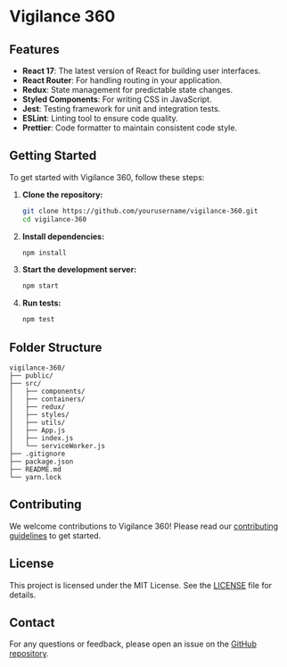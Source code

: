 # Vigilance 360

## Features

- **React 17**: The latest version of React for building user interfaces.
- **React Router**: For handling routing in your application.
- **Redux**: State management for predictable state changes.
- **Styled Components**: For writing CSS in JavaScript.
- **Jest**: Testing framework for unit and integration tests.
- **ESLint**: Linting tool to ensure code quality.
- **Prettier**: Code formatter to maintain consistent code style.

## Getting Started

To get started with Vigilance 360, follow these steps:

1. **Clone the repository:**

   ```sh
   git clone https://github.com/yourusername/vigilance-360.git
   cd vigilance-360
   ```

2. **Install dependencies:**

   ```sh
   npm install
   ```

3. **Start the development server:**

   ```sh
   npm start
   ```

4. **Run tests:**
   ```sh
   npm test
   ```

## Folder Structure

```
vigilance-360/
├── public/
├── src/
│   ├── components/
│   ├── containers/
│   ├── redux/
│   ├── styles/
│   ├── utils/
│   ├── App.js
│   ├── index.js
│   └── serviceWorker.js
├── .gitignore
├── package.json
├── README.md
└── yarn.lock
```

## Contributing

We welcome contributions to Vigilance 360! Please read our [contributing guidelines](CONTRIBUTING.md) to get started.

## License

This project is licensed under the MIT License. See the [LICENSE](LICENSE) file for details.

## Contact

For any questions or feedback, please open an issue on the [GitHub repository](https://github.com/yourusername/vigilance-360).
